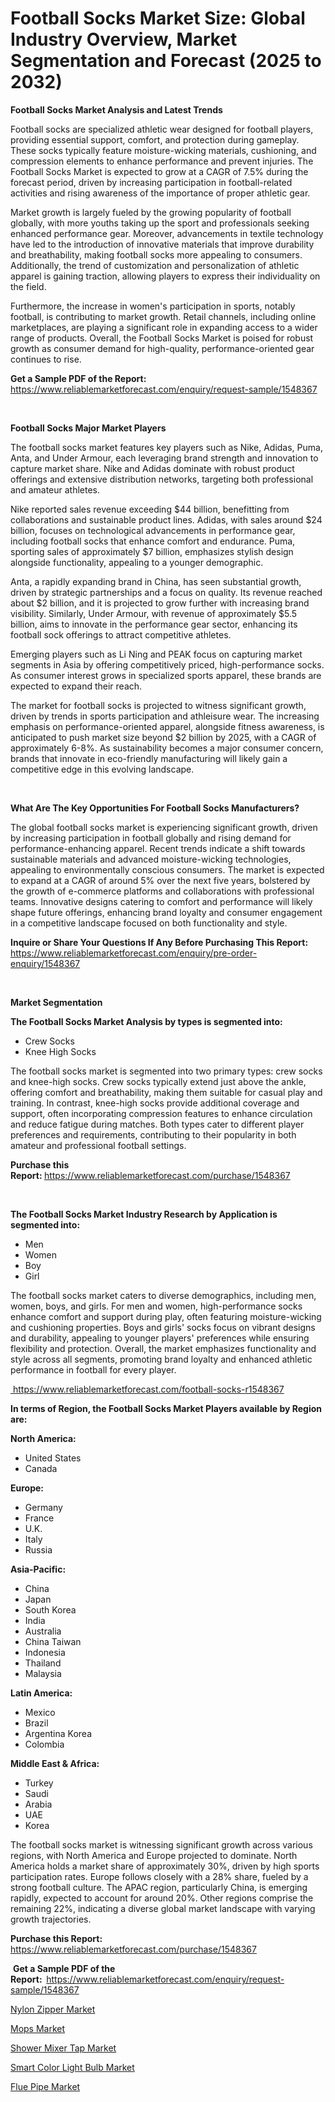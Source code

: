 <p><h1>Football Socks Market Size: Global Industry Overview, Market Segmentation and Forecast (2025 to 2032)</h1></p><p><strong>Football Socks Market Analysis and Latest Trends</strong></p>
<p><p>Football socks are specialized athletic wear designed for football players, providing essential support, comfort, and protection during gameplay. These socks typically feature moisture-wicking materials, cushioning, and compression elements to enhance performance and prevent injuries. The Football Socks Market is expected to grow at a CAGR of 7.5% during the forecast period, driven by increasing participation in football-related activities and rising awareness of the importance of proper athletic gear.</p><p>Market growth is largely fueled by the growing popularity of football globally, with more youths taking up the sport and professionals seeking enhanced performance gear. Moreover, advancements in textile technology have led to the introduction of innovative materials that improve durability and breathability, making football socks more appealing to consumers. Additionally, the trend of customization and personalization of athletic apparel is gaining traction, allowing players to express their individuality on the field.</p><p>Furthermore, the increase in women's participation in sports, notably football, is contributing to market growth. Retail channels, including online marketplaces, are playing a significant role in expanding access to a wider range of products. Overall, the Football Socks Market is poised for robust growth as consumer demand for high-quality, performance-oriented gear continues to rise.</p></p>
<p><strong>Get a Sample PDF of the Report:&nbsp;</strong> <a href="https://www.reliablemarketforecast.com/enquiry/request-sample/1548367?utm_campaign=1080&utm_medium=2&utm_source=Github&utm_content=ia&utm_term=05042025&utm_id=football-socks">https://www.reliablemarketforecast.com/enquiry/request-sample/1548367</a></p>
<p>&nbsp;</p>
<p><strong>Football Socks Major Market Players</strong></p>
<p><p>The football socks market features key players such as Nike, Adidas, Puma, Anta, and Under Armour, each leveraging brand strength and innovation to capture market share. Nike and Adidas dominate with robust product offerings and extensive distribution networks, targeting both professional and amateur athletes. </p><p>Nike reported sales revenue exceeding $44 billion, benefitting from collaborations and sustainable product lines. Adidas, with sales around $24 billion, focuses on technological advancements in performance gear, including football socks that enhance comfort and endurance. Puma, sporting sales of approximately $7 billion, emphasizes stylish design alongside functionality, appealing to a younger demographic.</p><p>Anta, a rapidly expanding brand in China, has seen substantial growth, driven by strategic partnerships and a focus on quality. Its revenue reached about $2 billion, and it is projected to grow further with increasing brand visibility. Similarly, Under Armour, with revenue of approximately $5.5 billion, aims to innovate in the performance gear sector, enhancing its football sock offerings to attract competitive athletes.</p><p>Emerging players such as Li Ning and PEAK focus on capturing market segments in Asia by offering competitively priced, high-performance socks. As consumer interest grows in specialized sports apparel, these brands are expected to expand their reach.</p><p>The market for football socks is projected to witness significant growth, driven by trends in sports participation and athleisure wear. The increasing emphasis on performance-oriented apparel, alongside fitness awareness, is anticipated to push market size beyond $2 billion by 2025, with a CAGR of approximately 6-8%. As sustainability becomes a major consumer concern, brands that innovate in eco-friendly manufacturing will likely gain a competitive edge in this evolving landscape.</p></p>
<p>&nbsp;</p>
<p><strong>What Are The Key Opportunities For Football Socks Manufacturers?</strong></p>
<p><p>The global football socks market is experiencing significant growth, driven by increasing participation in football globally and rising demand for performance-enhancing apparel. Recent trends indicate a shift towards sustainable materials and advanced moisture-wicking technologies, appealing to environmentally conscious consumers. The market is expected to expand at a CAGR of around 5% over the next five years, bolstered by the growth of e-commerce platforms and collaborations with professional teams. Innovative designs catering to comfort and performance will likely shape future offerings, enhancing brand loyalty and consumer engagement in a competitive landscape focused on both functionality and style.</p></p>
<p><strong>Inquire or Share Your Questions If Any Before Purchasing This Report:</strong> <a href="https://www.reliablemarketforecast.com/enquiry/pre-order-enquiry/1548367?utm_campaign=1080&utm_medium=2&utm_source=Github&utm_content=ia&utm_term=05042025&utm_id=football-socks">https://www.reliablemarketforecast.com/enquiry/pre-order-enquiry/1548367</a></p>
<p>&nbsp;</p>
<p><strong>Market Segmentation</strong></p>
<p><strong>The Football Socks Market Analysis by types is segmented into:</strong></p>
<p><ul><li>Crew Socks</li><li>Knee High Socks</li></ul></p>
<p><p>The football socks market is segmented into two primary types: crew socks and knee-high socks. Crew socks typically extend just above the ankle, offering comfort and breathability, making them suitable for casual play and training. In contrast, knee-high socks provide additional coverage and support, often incorporating compression features to enhance circulation and reduce fatigue during matches. Both types cater to different player preferences and requirements, contributing to their popularity in both amateur and professional football settings.</p></p>
<p><strong>Purchase this Report:&nbsp;</strong><a href="https://www.reliablemarketforecast.com/purchase/1548367?utm_campaign=1080&utm_medium=2&utm_source=Github&utm_content=ia&utm_term=05042025&utm_id=football-socks">https://www.reliablemarketforecast.com/purchase/1548367</a></p>
<p>&nbsp;</p>
<p><strong>The Football Socks Market Industry Research by Application is segmented into:</strong></p>
<p><ul><li>Men</li><li>Women</li><li>Boy</li><li>Girl</li></ul></p>
<p><p>The football socks market caters to diverse demographics, including men, women, boys, and girls. For men and women, high-performance socks enhance comfort and support during play, often featuring moisture-wicking and cushioning properties. Boys and girls' socks focus on vibrant designs and durability, appealing to younger players' preferences while ensuring flexibility and protection. Overall, the market emphasizes functionality and style across all segments, promoting brand loyalty and enhanced athletic performance in football for every player.</p></p>
<p><a href="https://www.reliablemarketforecast.com/football-socks-r1548367?utm_campaign=1080&utm_medium=2&utm_source=Github&utm_content=ia&utm_term=05042025&utm_id=football-socks">&nbsp;https://www.reliablemarketforecast.com/football-socks-r1548367</a></p>
<p><strong>In terms of Region, the Football Socks Market Players available by Region are:</strong></p>
<p>
    <p> <strong> North America: </strong>
        <ul>
            <li>United States</li>
            <li>Canada</li>
        </ul>
        </p> 
    <p> <strong> Europe: </strong>
        <ul>
            <li>Germany</li>
            <li>France</li>
            <li>U.K.</li>
            <li>Italy</li>
            <li>Russia</li>
        </ul>
        </p> 
    <p> <strong> Asia-Pacific: </strong>
        <ul>
            <li>China</li>
            <li>Japan</li>
            <li>South Korea</li>
            <li>India</li>
            <li>Australia</li>
            <li>China Taiwan</li>
            <li>Indonesia</li>
            <li>Thailand</li>
            <li>Malaysia</li>
        </ul>
        </p> 
    <p> <strong> Latin America: </strong>
        <ul>
            <li>Mexico</li>
            <li>Brazil</li>
            <li>Argentina Korea</li>
            <li>Colombia</li>
        </ul>
        </p> 
    <p> <strong> Middle East & Africa: </strong>
        <ul>
            <li>Turkey</li>
            <li>Saudi</li>
            <li>Arabia</li>
            <li>UAE</li>
            <li>Korea</li>
        </ul>
    </p>
    </p>
<p><p>The football socks market is witnessing significant growth across various regions, with North America and Europe projected to dominate. North America holds a market share of approximately 30%, driven by high sports participation rates. Europe follows closely with a 28% share, fueled by a strong football culture. The APAC region, particularly China, is emerging rapidly, expected to account for around 20%. Other regions comprise the remaining 22%, indicating a diverse global market landscape with varying growth trajectories.</p></p>
<p><strong>Purchase this Report: </strong><a href="https://www.reliablemarketforecast.com/purchase/1548367?utm_campaign=1080&utm_medium=2&utm_source=Github&utm_content=ia&utm_term=05042025&utm_id=football-socks">https://www.reliablemarketforecast.com/purchase/1548367</a></p>
<p>&nbsp;<strong>Get a Sample PDF of the Report:&nbsp;&nbsp;</strong><a href="https://www.reliablemarketforecast.com/enquiry/request-sample/1548367?utm_campaign=1080&utm_medium=2&utm_source=Github&utm_content=ia&utm_term=05042025&utm_id=football-socks">https://www.reliablemarketforecast.com/enquiry/request-sample/1548367</a></p>
<p><strong></strong></p>
<p><p><a href="https://github.com/pezezlarue7h/Market-Research-Report-List-1/blob/main/nylon-zipper-market.md?utm_campaign=1080&utm_medium=2&utm_source=Github&utm_content=ia&utm_term=05042025&utm_id=football-socks">Nylon Zipper Market</a></p><p><a href="https://github.com/lazloklitz2e/Market-Research-Report-List-1/blob/main/mops-market.md?utm_campaign=1080&utm_medium=2&utm_source=Github&utm_content=ia&utm_term=05042025&utm_id=football-socks">Mops Market</a></p><p><a href="https://github.com/onutsheinz/Market-Research-Report-List-1/blob/main/shower-mixer-tap-market.md?utm_campaign=1080&utm_medium=2&utm_source=Github&utm_content=ia&utm_term=05042025&utm_id=football-socks">Shower Mixer Tap Market</a></p><p><a href="https://github.com/rueffmuoloqw/Market-Research-Report-List-1/blob/main/smart-color-light-bulb-market.md?utm_campaign=1080&utm_medium=2&utm_source=Github&utm_content=ia&utm_term=05042025&utm_id=football-socks">Smart Color Light Bulb Market</a></p><p><a href="https://github.com/wycheelwayeu/Market-Research-Report-List-1/blob/main/flue-pipe-market.md?utm_campaign=1080&utm_medium=2&utm_source=Github&utm_content=ia&utm_term=05042025&utm_id=football-socks">Flue Pipe Market</a></p></p>